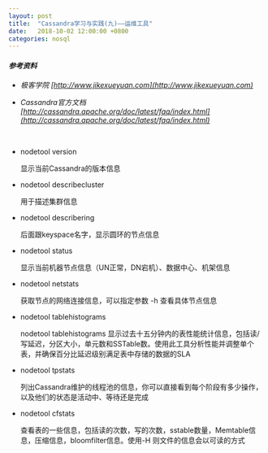 ```yaml
---
layout: post
title:  "Cassandra学习与实践(九)——运维工具"
date:   2018-10-02 12:00:00 +0800
categories: nosql
---
```


#### *参考资料*

- *极客学院 [http://www.jikexueyuan.com](http://www.jikexueyuan.com)*

- *Cassandra官方文档 [http://cassandra.apache.org/doc/latest/faq/index.html](http://cassandra.apache.org/doc/latest/faq/index.html)*



<br>



- nodetool version

  显示当前Cassandra的版本信息

- nodetool describecluster

  用于描述集群信息

- nodetool describering

   后面跟keyspace名字，显示圆环的节点信息

- nodetool status

  显示当前机器节点信息（UN正常，DN宕机）、数据中心、机架信息

- nodetool netstats

  获取节点的网络连接信息，可以指定参数 -h 查看具体节点信息

- nodetool tablehistograms

  nodetool tablehistograms 显示过去十五分钟内的表性能统计信息，包括读/写延迟，分区大小，单元数和SSTable数。使用此工具分析性能并调整单个表，并确保百分比延迟级别满足表中存储的数据的SLA

- nodetool tpstats

  列出Cassandra维护的线程池的信息，你可以直接看到每个阶段有多少操作，以及他们的状态是活动中、等待还是完成

- nodetool cfstats 

  查看表的一些信息，包括读的次数，写的次数，sstable数量，Memtable信息，压缩信息，bloomfilter信息。使用-H 则文件的信息会以可读的方式